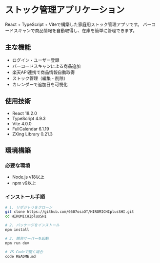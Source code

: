 # ストック管理アプリケーション
React + TypeScript + Viteで構築した家庭用ストック管理アプリです。
バーコードスキャンで商品情報を自動取得し、在庫を簡単に管理できます。

## 主な機能
- ログイン・ユーザー登録
- バーコードスキャンによる商品追加
- 楽天API連携で商品情報自動取得
- ストック管理（編集・削除）
- カレンダーで追加日を可視化

## 使用技術
- React 18.2.0
- TypeScript 4.9.3
- Vite 4.0.0
- FullCalendar 6.1.19
- ZXing Library 0.21.3

## 環境構築

### 必要な環境
- Node.js v18以上
- npm v9以上

### インストール手順
```bash
# 1. リポジトリをクローン
git clone https://github.com/0507osaOT/HIROMICHIplusSHI.git
cd HIROMICHIplusSHI

# 2. パッケージをインストール
npm install

# 3. 開発サーバーを起動
npm run dev

# VS Codeで開く場合
code README.md
